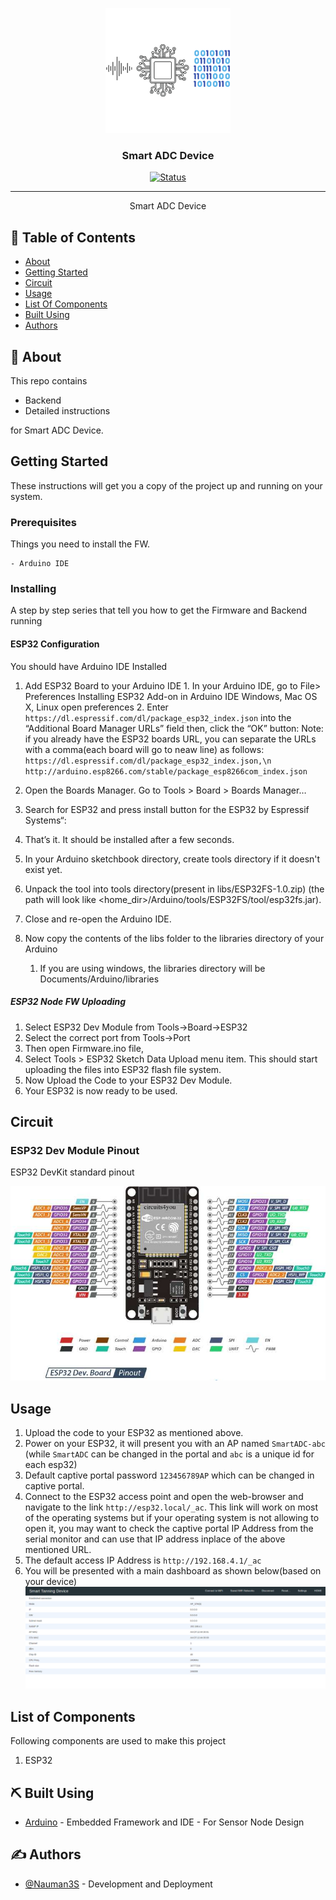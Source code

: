 <p align="center">
  <a href="" rel="noopener">
 <img width=200px height=200px src="Artwork/smartADC.png" alt="Project logo"></a>
</p>

<h3 align="center">Smart ADC Device</h3>

<div align="center">

[![Status](https://img.shields.io/badge/status-active-success.svg)]()


</div>

---


<p align="center"> Smart ADC Device
    <br> 
</p>

## 📝 Table of Contents

- [About](#about)
- [Getting Started](#getting_started)
- [Circuit](#circuit)
- [Usage](#usage)
- [List Of Components](#list)
- [Built Using](#built_using)
- [Authors](#authors)


## 🧐 About <a name = "about"></a>

This repo contains

- Backend
- Detailed instructions

for Smart ADC Device.



## Getting Started <a name = "getting_started"></a>

These instructions will get you a copy of the project up and running on your system.

### Prerequisites

Things you need to install the FW.

```
- Arduino IDE
```

### Installing <a name = "installing"></a>

A step by step series that tell you how to get the Firmware and Backend running

#### ESP32 Configuration

You should have Arduino IDE Installed

  1.  Add ESP32 Board to your Arduino IDE
    1. In your Arduino IDE, go to File> Preferences
        Installing ESP32 Add-on in Arduino IDE Windows, Mac OS X, Linux open preferences
    2. Enter ```https://dl.espressif.com/dl/package_esp32_index.json``` 
        into the “Additional Board Manager URLs” field then, click the “OK” button:
        Note: if you already have the ESP32 boards URL, you can separate the URLs with a comma(each board will go to neaw line) as follows:
        ```https://dl.espressif.com/dl/package_esp32_index.json,\n http://arduino.esp8266.com/stable/package_esp8266com_index.json```
    
    
  2. Open the Boards Manager. Go to Tools > Board > Boards Manager…
  3. Search for ESP32 and press install button for the ESP32 by Espressif Systems“:
  4. That’s it. It should be installed after a few seconds.
  5.   In your Arduino sketchbook directory, create tools directory if it doesn't exist yet.
  6.  Unpack the tool into tools directory(present in libs/ESP32FS-1.0.zip) (the path will look like <home_dir>/Arduino/tools/ESP32FS/tool/esp32fs.jar).
  7.  Close and re-open the Arduino IDE.

  8.  Now copy the contents of the libs folder to the libraries directory of your Arduino
      1. If you are using windows, the libraries directory will be Documents/Arduino/libraries

##### ESP32 Node FW Uploading
  1.  Select ESP32 Dev Module from Tools->Board->ESP32
  2.  Select the correct port from Tools->Port
  3.  Then open Firmware.ino file,
  4.  Select Tools > ESP32 Sketch Data Upload menu item. This should start uploading the files into ESP32 flash file system.
  5.  Now Upload the Code to your ESP32 Dev Module.
  6.  Your ESP32 is now ready to be used.


## Circuit <a name = "circuit"></a>


### ESP32 Dev Module Pinout


ESP32 DevKit standard pinout

![Pinout](Circuit/ESP32-Pinout.jpg)




## Usage <a name = "usage"></a>

1.  Upload the code to your ESP32 as mentioned above.
2.  Power on your ESP32, it will present you with an AP named ```SmartADC-abc``` (while ```SmartADC``` can be changed in the portal and ```abc``` is a unique id for each esp32)
3.  Default captive portal password `123456789AP` which can be changed in captive portal.
4.  Connect to the ESP32 access point and open the web-browser and navigate to the link ```http://esp32.local/_ac```. This link will work on most of the operating systems but if your operating system is not allowing to open it, you may want to check the captive portal IP Address from the serial monitor and can use that IP address inplace of the above mentioned URL.
5.  The default access IP Address is ```http://192.168.4.1/_ac```
6.  You will be presented with a main dashboard as shown below(based on your device)
   ![SCR1](Circuit/scr1.png)


## List of Components <a name = "list"></a>

Following components are used to make this project

1.  ESP32 

## ⛏️ Built Using <a name = "built_using"></a>

- [Arduino](https://www.arduino.cc/) - Embedded Framework and IDE - For Sensor Node Design


## ✍️ Authors <a name = "authors"></a>

- [@Nauman3S](https://github.com/Nauman3S) - Development and Deployment
